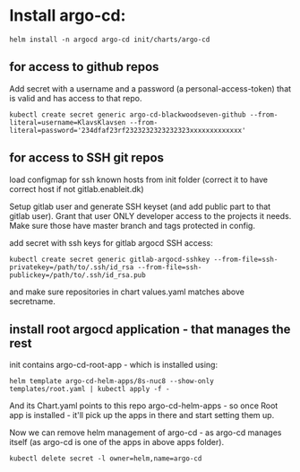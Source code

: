 # Install argo-cd:
```
helm install -n argocd argo-cd init/charts/argo-cd
```
## for access to github repos

Add secret with a username and a password (a personal-access-token) that is valid and has access to that repo.

```
kubectl create secret generic argo-cd-blackwoodseven-github --from-literal=username=KlavsKlavsen --from-literal=password='234dfaf23rf2323232323232323xxxxxxxxxxxxx'
```

## for access to SSH git repos

load configmap for ssh known hosts from init folder (correct it to have correct host if not gitlab.enableit.dk)

Setup gitlab user and generate SSH keyset (and add public part to that gitlab user).
Grant that user ONLY developer access to the projects it needs. Make sure those have master branch and tags protected in config.

add secret with ssh keys for gitlab argocd SSH access:
```
kubectl create secret generic gitlab-argocd-sshkey --from-file=ssh-privatekey=/path/to/.ssh/id_rsa --from-file=ssh-publickey=/path/to/.ssh/id_rsa.pub
```

and make sure repositories in chart values.yaml matches above secretname.

## install root argocd application - that manages the rest
init contains argo-cd-root-app - which is installed using:
```
helm template argo-cd-helm-apps/8s-nuc8 --show-only templates/root.yaml | kubectl apply -f -
```

And its Chart.yaml points to this repo argo-cd-helm-apps - so once Root app is installed - it'll pick up the apps in there and start setting them up.

Now we can remove helm management of argo-cd - as argo-cd manages itself (as argo-cd is one of the apps in above apps folder).

```
kubectl delete secret -l owner=helm,name=argo-cd
```
